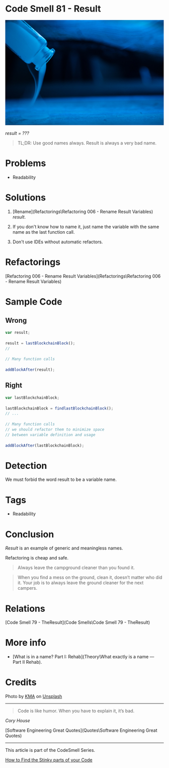 # Code Smell 81 - Result

![Code Smell 81 - Result](kma-r-5ytz5i00A-unsplash.jpg)

*result = ???*

> TL;DR: Use good names always. Result is always a very bad name.

# Problems

- Readability

# Solutions

1. [Rename](Refactorings\Refactoring 006 - Rename Result Variables) *result*.

2. If you don't know how to name it, just name the variable with the same name as the last function call.

3. Don't use IDEs without automatic refactors.

# Refactorings

[Refactoring 006 - Rename Result Variables](Refactorings\Refactoring 006 - Rename Result Variables)

# Sample Code

## Wrong

[Gist Url]: # (https://gist.github.com/mcsee/9d1f20a108047109bf229baf1c4c9976)
```javascript
var result;

result = lastBlockchainBlock();
//

// Many function calls

addBlockAfter(result);
```

## Right

[Gist Url]: # (https://gist.github.com/mcsee/75488df759013fcc4f3381b1006b7f82)
```javascript
var lastBlockchainBlock;

lastBlockchainBlock = findlastBlockchainBlock();
// ...

// Many function calls 
// we should refactor them to minimize space
// between variable definition and usage

addBlockAfter(lastBlockchainBlock);
```

# Detection

We must forbid the word result to be a variable name. 

# Tags

- Readability

# Conclusion

*Result* is an example of generic and meaningless names. 

Refactoring is cheap and safe.

> Always leave the campground cleaner than you found it.

> When you find a mess on the ground, clean it, doesn’t matter who did it. Your job is to always leave the ground cleaner for the next campers.

# Relations

[Code Smell 79 - TheResult](Code Smells\Code Smell 79 - TheResult)

# More info

- [What is in a name? Part I: Rehab](Theory\What exactly is a name — Part II Rehab).

# Credits

Photo by [KMA](https://unsplash.com/@kmaimg) on [Unsplash](https://unsplash.com/s/photos/magician)
  
* * *

> Code is like humor. When you have to explain it, it’s bad.

_Cory House_
 
[Software Engineering Great Quotes](Quotes\Software Engineering Great Quotes)

* * *

This article is part of the CodeSmell Series.

[How to Find the Stinky parts of your Code]()